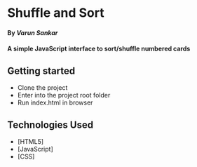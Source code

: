 # Shuffle and Sort
#### By _**Varun Sankar**_
#### A simple JavaScript interface to sort/shuffle numbered cards

## Getting started

- Clone the project
- Enter into the project root folder
- Run index.html in browser

## Technologies Used

- [HTML5]
- [JavaScript]
- [CSS]
